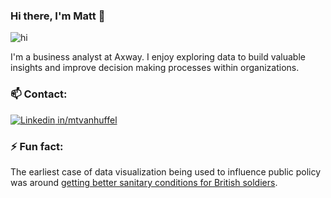 ### Hi there, I'm Matt 👋

<img src="cover.jpg" alt="hi">

I'm a business analyst at Axway. I enjoy exploring data to build valuable insights and improve decision making processes within organizations.

### :mailbox: Contact:
[![Linkedin](https://i.stack.imgur.com/gVE0j.png) in/mtvanhuffel](https://www.linkedin.com/mvanhuffel)
&nbsp;

### ⚡ Fun fact: 
The earliest case of data visualization being used to influence public policy was around [getting better sanitary conditions for British soldiers](https://www.datacamp.com/blog/florence-nightingale-pioneer-of-data-visualization).


<!--
**Mvanhuffel/mvanhuffel** is a ✨ _special_ ✨ repository because its `README.md` (this file) appears on your GitHub profile.

Here are some ideas to get you started:

- 🔭 I’m currently working on ...
- 🌱 I’m currently learning ...
- 👯 I’m looking to collaborate on ...
- 🤔 I’m looking for help with ...
- 💬 Ask me about ...
- 📫 How to reach me: ...
- 😄 Pronouns: ...
- ⚡ Fun fact: ...
-->
